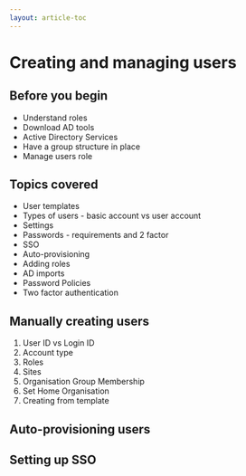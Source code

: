 ```yaml
---
layout: article-toc
---
```

# Creating and managing users

## Before you begin
* Understand roles
* Download AD tools
* Active Directory Services
* Have a group structure in place
* Manage users role

## Topics covered
* User templates
* Types of users - basic account vs user account
* Settings
* Passwords - requirements and 2 factor
* SSO
* Auto-provisioning
* Adding roles
* AD imports
* Password Policies
* Two factor authentication

## Manually creating users

1. User ID vs Login ID
1. Account type
1. Roles
1. Sites
1. Organisation Group Membership
1. Set Home Organisation
1. Creating from template

## Auto-provisioning users

## Setting up SSO
